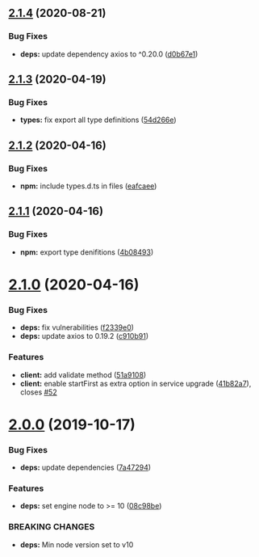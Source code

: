 ## [2.1.4](https://github.com/eclass/rancher-for-ci/compare/v2.1.3...v2.1.4) (2020-08-21)


### Bug Fixes

* **deps:** update dependency axios to ^0.20.0 ([d0b67e1](https://github.com/eclass/rancher-for-ci/commit/d0b67e10245e01bf565b37aefca317cb44f88191))

## [2.1.3](https://github.com/eclass/rancher-for-ci/compare/v2.1.2...v2.1.3) (2020-04-19)


### Bug Fixes

* **types:** fix export all type definitions ([54d266e](https://github.com/eclass/rancher-for-ci/commit/54d266ead39fcacd8683e2e3da8c44627f7df669))

## [2.1.2](https://github.com/eclass/rancher-for-ci/compare/v2.1.1...v2.1.2) (2020-04-16)


### Bug Fixes

* **npm:** include types.d.ts in files ([eafcaee](https://github.com/eclass/rancher-for-ci/commit/eafcaee8e241ff4f1b5f3ec3b158d2ebe4f6fb6e))

## [2.1.1](https://github.com/eclass/rancher-for-ci/compare/v2.1.0...v2.1.1) (2020-04-16)


### Bug Fixes

* **npm:** export type denifitions ([4b08493](https://github.com/eclass/rancher-for-ci/commit/4b08493031dd4ba6e5687931901f7eb8b1fd1bef))

# [2.1.0](https://github.com/eclass/rancher-for-ci/compare/v2.0.0...v2.1.0) (2020-04-16)


### Bug Fixes

* **deps:** fix vulnerabilities ([f2339e0](https://github.com/eclass/rancher-for-ci/commit/f2339e09c44d375cac13359fe3caf2e01be74b0e))
* **deps:** update axios to 0.19.2 ([c910b91](https://github.com/eclass/rancher-for-ci/commit/c910b91878b848672cb39a6fcdd4b30559537024))


### Features

* **client:** add validate method ([51a9108](https://github.com/eclass/rancher-for-ci/commit/51a91086c153a02d406edcafbca61e6cd7acdda2))
* **client:** enable startFirst as extra option in service upgrade ([41b82a7](https://github.com/eclass/rancher-for-ci/commit/41b82a72ee4da1be33f1ef09b248dd27a50e9ab2)), closes [#52](https://github.com/eclass/rancher-for-ci/issues/52)

# [2.0.0](https://github.com/eclass/rancher-for-ci/compare/v1.3.1...v2.0.0) (2019-10-17)


### Bug Fixes

* **deps:** update dependencies ([7a47294](https://github.com/eclass/rancher-for-ci/commit/7a472942f07bcc3213070d62e6e9d82ac40bd352))


### Features

* **deps:** set engine node to >= 10 ([08c98be](https://github.com/eclass/rancher-for-ci/commit/08c98beb32717adf3077fd0794dc0de5dc6f6a8d))


### BREAKING CHANGES

* **deps:** Min node version set to v10

